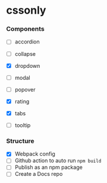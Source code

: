 # cssonly

### Components
- [ ] accordion
- [ ] collapse
- [x] dropdown
- [ ] modal
- [ ] popover
- [x] rating
- [x] tabs
- [ ] tooltip


### Structure
- [x] Webpack config
- [ ] Github action to auto run `npm build`
- [ ] Publish as an npm package
- [ ] Create a Docs repo
